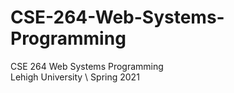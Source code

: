 # CSE-264-Web-Systems-Programming
CSE 264 Web Systems Programming \
Lehigh University \ 
Spring 2021

